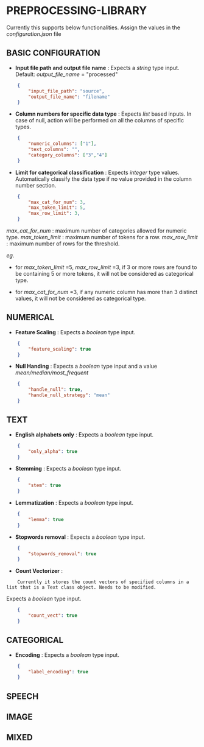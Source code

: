 # PREPROCESSING-LIBRARY
Currently this supports below functionalities. Assign the values in the *configuration.json* file

## BASIC CONFIGURATION

- **Input file path and output file name** : 
Expects a *string* type input.
Default:
    *output_file_name* = "processed"
```json
    {
        "input_file_path": "source",
        "output_file_name": "filename"
    }
```
- **Column numbers for specific data type** : 
Expects *list* based inputs. In case of null, action will be performed on all the columns of specific types.
```json
    {
        "numeric_columns": ["1"],
        "text_columns": "",
        "category_columns": ["3","4"] 
    }
```

- **Limit for categorical classification** : 
Expects *integer* type values. Automatically classify the data type if no value provided in the column number section. 
```json
    {
        "max_cat_for_num": 3,
        "max_token_limit": 5,
        "max_row_limit": 3, 
    }
```
*max_cat_for_num* : maximum number of categories allowed for numeric type.
*max_token_limit* : maximum number of tokens for a row.
*max_row_limit* : maximum number of rows for the threshold.

*eg.* 
- for *max_token_limit* =5, *max_row_limit* =3, if 3 or more rows are found to be containing 5 or more tokens, it will not be considered as categorical type.

- for *max_cat_for_num* =3, if any numeric column has more than 3 distinct values, it will not be considered as categorical type.


## NUMERICAL
- **Feature Scaling** : 
Expects a *boolean* type input.
```json
    {
        "feature_scaling": true
    }
```
- **Null Handing** :
Expects a *boolean* type input and a value *mean/median/most_frequent*
```json
    {
        "handle_null": true,
        "handle_null_strategy": "mean"
    }
```

## TEXT
- **English alphabets only** : 
Expects a *boolean* type input.
```json
    {
        "only_alpha": true
    }
```
- **Stemming** :
Expects a *boolean* type input.
```json
    {
        "stem": true
    }
```

- **Lemmatization** :
Expects a *boolean* type input.
```json
    {
        "lemma": true
    }
```

- **Stopwords removal** :
Expects a *boolean* type input.
```json
    {
        "stopwords_removal": true
    }
```

- **Count Vectorizer** :
```
    Currently it stores the count vectors of specified columns in a list that is a Text class object. Needs to be modified.
```
Expects a *boolean* type input.
```json
    {
        "count_vect": true
    }
```
 
## CATEGORICAL
- **Encoding** :
Expects a *boolean* type input.
```json
    {
        "label_encoding": true
    }
```

## SPEECH
## IMAGE
## MIXED